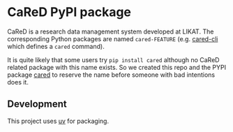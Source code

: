 # CaReD PyPI package

CaReD is a research data management system developed at LIKAT. The corresponding Python packages are named `cared-FEATURE` (e.g. [cared-cli](https://pypi.org/project/cared-cli/) which defines a `cared` command). 

It is quite likely that some users try `pip install cared` although no CaReD related package with this name exists.
So we created this repo and the PYPI package [cared](https://pypi.org/project/cared/) to reserve the name before someone with bad intentions does it.

## Development

This project uses [uv](https://docs.astral.sh/uv) for packaging.
